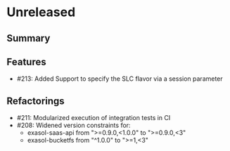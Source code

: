 # Unreleased

## Summary

<!--
Current implementation no longer requires a breaking change.

This release comes with a breaking change in class `SlctManager`.  Since version 1.0.0 the constructor of `SlctManager` requires to specify the additional parameter `session`.

Please see the [Notebook Connector User Guide](https://github.com/exasol/notebook-connector/blob/main/doc/user_guide/user-guide.md) for details.
-->

## Features

* #213: Added Support to specify the SLC flavor via a session parameter

## Refactorings

* #211: Modularized execution of integration tests in CI
* #208: Widened version constraints for:
   * exasol-saas-api from ">=0.9.0,<1.0.0" to ">=0.9.0,<3"
   * exasol-bucketfs from "^1.0.0" to ">=1,<3"
